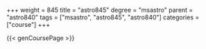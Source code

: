 +++
weight = 845
title = "astro845"
degree = "msastro"
parent = "astro840"
tags = ["msastro", "astro845", "astro840"]
categories = ["course"]
+++

{{< genCoursePage >}}
